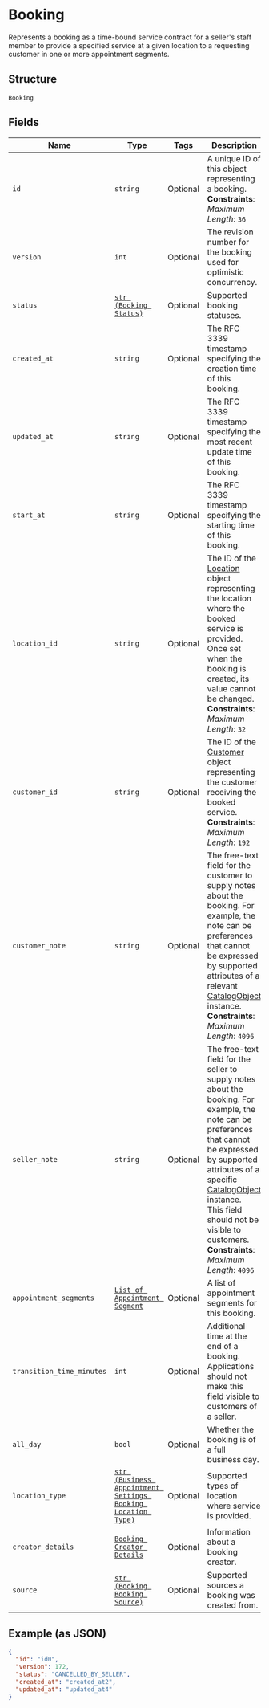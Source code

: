 
# Booking

Represents a booking as a time-bound service contract for a seller's staff member to provide a specified service
at a given location to a requesting customer in one or more appointment segments.

## Structure

`Booking`

## Fields

| Name | Type | Tags | Description |
|  --- | --- | --- | --- |
| `id` | `string` | Optional | A unique ID of this object representing a booking.<br>**Constraints**: *Maximum Length*: `36` |
| `version` | `int` | Optional | The revision number for the booking used for optimistic concurrency. |
| `status` | [`str (Booking Status)`](../../doc/models/booking-status.md) | Optional | Supported booking statuses. |
| `created_at` | `string` | Optional | The RFC 3339 timestamp specifying the creation time of this booking. |
| `updated_at` | `string` | Optional | The RFC 3339 timestamp specifying the most recent update time of this booking. |
| `start_at` | `string` | Optional | The RFC 3339 timestamp specifying the starting time of this booking. |
| `location_id` | `string` | Optional | The ID of the [Location](entity:Location) object representing the location where the booked service is provided. Once set when the booking is created, its value cannot be changed.<br>**Constraints**: *Maximum Length*: `32` |
| `customer_id` | `string` | Optional | The ID of the [Customer](entity:Customer) object representing the customer receiving the booked service.<br>**Constraints**: *Maximum Length*: `192` |
| `customer_note` | `string` | Optional | The free-text field for the customer to supply notes about the booking. For example, the note can be preferences that cannot be expressed by supported attributes of a relevant [CatalogObject](entity:CatalogObject) instance.<br>**Constraints**: *Maximum Length*: `4096` |
| `seller_note` | `string` | Optional | The free-text field for the seller to supply notes about the booking. For example, the note can be preferences that cannot be expressed by supported attributes of a specific [CatalogObject](entity:CatalogObject) instance.<br>This field should not be visible to customers.<br>**Constraints**: *Maximum Length*: `4096` |
| `appointment_segments` | [`List of Appointment Segment`](../../doc/models/appointment-segment.md) | Optional | A list of appointment segments for this booking. |
| `transition_time_minutes` | `int` | Optional | Additional time at the end of a booking.<br>Applications should not make this field visible to customers of a seller. |
| `all_day` | `bool` | Optional | Whether the booking is of a full business day. |
| `location_type` | [`str (Business Appointment Settings Booking Location Type)`](../../doc/models/business-appointment-settings-booking-location-type.md) | Optional | Supported types of location where service is provided. |
| `creator_details` | [`Booking Creator Details`](../../doc/models/booking-creator-details.md) | Optional | Information about a booking creator. |
| `source` | [`str (Booking Booking Source)`](../../doc/models/booking-booking-source.md) | Optional | Supported sources a booking was created from. |

## Example (as JSON)

```json
{
  "id": "id0",
  "version": 172,
  "status": "CANCELLED_BY_SELLER",
  "created_at": "created_at2",
  "updated_at": "updated_at4"
}
```

